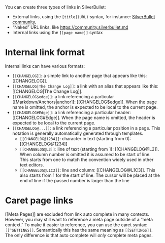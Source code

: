 You can create three types of links in SilverBullet:

* External links, using the `[title](URL)` syntax, for instance: [SilverBullet community](https://community.silverbullet.md).
* “Naked” URL links, like https://community.silverbullet.md
* Internal links using the `[[page name]]` syntax

# Internal link format
Internal links can have various formats:

* `[[CHANGELOG]]`: a simple link to another page that appears like this: [[CHANGELOG]].
* `[[CHANGELOG|The Change Log]]`: a link with an alias that appears like this: [[CHANGELOG|The Change Log]].
* `[[CHANGELOG$edge]]`: a link referencing a particular [[Markdown/Anchors|anchor]]: [[CHANGELOG$edge]]. When the page name is omitted, the anchor is expected to be local to the current page.
* `[[CHANGELOG#Edge]]`: a link referencing a particular header: [[CHANGELOG#Edge]]. When the page name is omitted, the header is expected to be local to the current page.
* `[[CHANGELOG@...]]`: a link referencing a particular position in a page. This notation is generally automatically generated through templates.
  * `[[CHANGELOG@1234]]`: character in text (starting from 0): [[CHANGELOG@1234]]
  * `[[CHANGELOG@L3]]`: line of text (starting from 1): [[CHANGELOG@L3]]. When column number  is omitted it is assumed to be start of line. This starts from one to match the convention widely used in other text editors.
  * `[[CHANGELOG@L1C3]]`: line and column: [[CHANGELOG@L1C3]]. This also starts from 1 for the start of line. The cursor will be placed at the end of line if the passed number is larger than the line

# Caret page links
[[Meta Pages]] are excluded from link auto complete in many contexts. However, you may still want to reference a meta page outside of a “meta context.” To make it easier to reference, you can use the caret syntax: `[[^SETTINGS]]`. Semantically this has the same meaning as `[[SETTINGS]]`. The only difference is that auto complete will _only_ complete meta pages.
